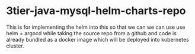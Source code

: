 # 3tier-java-mysql-helm-charts-repo

This is for implementing the helm into this so that we can we can use use helm + argocd while taking the source repo from a github and code is already bundled as a docker image which will be deployed into kubernetes cluster.

